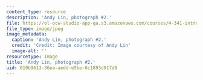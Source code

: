 ```yaml
---
content_type: resource
description: 'Andy Lin, photograph #2.'
file: https://ol-ocw-studio-app-qa.s3.amazonaws.com/courses/4-341-introduction-to-photography-and-related-media-fall-2007/019b961336eaaedde5be6c1893d917d8_lin2.jpg
file_type: image/jpeg
image_metadata:
  caption: 'Andy Lin, photograph #2.'
  credit: 'Credit: Image courtesy of Andy Lin'
  image-alt: ''
resourcetype: Image
title: 'Andy Lin, photograph #2.'
uid: 019b9613-36ea-aedd-e5be-6c1893d917d8
---
```

